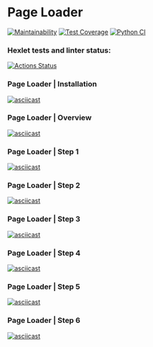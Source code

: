 # Page Loader

[![Maintainability](https://api.codeclimate.com/v1/badges/1361d06bfe8f431791a2/maintainability)](https://codeclimate.com/github/vetalpaprotsky/python-project-lvl3/maintainability)
[![Test Coverage](https://api.codeclimate.com/v1/badges/1361d06bfe8f431791a2/test_coverage)](https://codeclimate.com/github/vetalpaprotsky/python-project-lvl3/test_coverage)
[![Python CI](https://github.com/vetalpaprotsky/python-project-lvl3/workflows/Python%20CI/badge.svg)](https://github.com/vetalpaprotsky/python-project-lvl3/actions)

### Hexlet tests and linter status:
[![Actions Status](https://github.com/vetalpaprotsky/python-project-lvl3/workflows/hexlet-check/badge.svg)](https://github.com/vetalpaprotsky/python-project-lvl3/actions)

### Page Loader | Installation
[![asciicast](https://asciinema.org/a/S59kn47BwVQmBXzicp8P0ZzsK.svg)](https://asciinema.org/a/S59kn47BwVQmBXzicp8P0ZzsK)

### Page Loader | Overview
[![asciicast](https://asciinema.org/a/BlGEw2WrNghwSVooiVldNHTL7.svg)](https://asciinema.org/a/BlGEw2WrNghwSVooiVldNHTL7)

### Page Loader | Step 1
[![asciicast](https://asciinema.org/a/pYeS3WUbPYiyH66cR848TkdzX.svg)](https://asciinema.org/a/pYeS3WUbPYiyH66cR848TkdzX)

### Page Loader | Step 2
[![asciicast](https://asciinema.org/a/tIdEfaTjeQlOMn1auqlXy8C6c.svg)](https://asciinema.org/a/tIdEfaTjeQlOMn1auqlXy8C6c)

### Page Loader | Step 3
[![asciicast](https://asciinema.org/a/HnkeswWD6uePW9ccgvniwQcaC.svg)](https://asciinema.org/a/HnkeswWD6uePW9ccgvniwQcaC)

### Page Loader | Step 4
[![asciicast](https://asciinema.org/a/7nzS43DMx3RUIiijqzL7WzLjl.svg)](https://asciinema.org/a/7nzS43DMx3RUIiijqzL7WzLjl)

### Page Loader | Step 5
[![asciicast](https://asciinema.org/a/18zp0wGoyJDUYAO80UkCEgyVx.svg)](https://asciinema.org/a/18zp0wGoyJDUYAO80UkCEgyVx)

### Page Loader | Step 6
[![asciicast](https://asciinema.org/a/hwoipPy6XLtwzsM14wFt5yf3b.svg)](https://asciinema.org/a/hwoipPy6XLtwzsM14wFt5yf3b)
